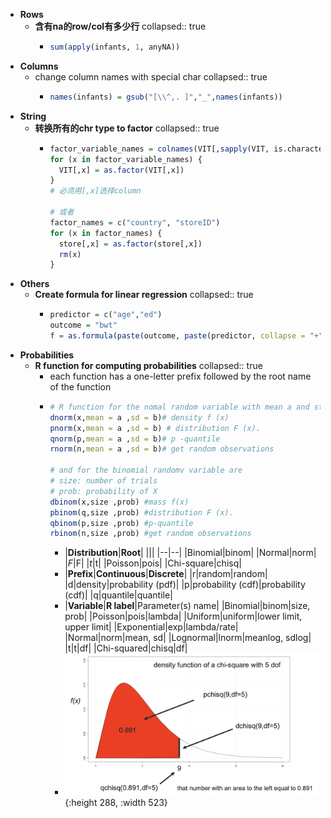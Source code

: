 - **Rows**
	- **含有na的row/col有多少行**
	  collapsed:: true
		- ```r
		  sum(apply(infants, 1, anyNA))
		  ```
- **Columns**
	- change column names with special char
	  collapsed:: true
		- ```r
		  names(infants) = gsub("[\\^,. ]","_",names(infants))
		  ```
- **String**
	- **转换所有的chr type to factor**
	  collapsed:: true
		- ```r
		  factor_variable_names = colnames(VIT[,sapply(VIT, is.character)])
		  for (x in factor_variable_names) {
		    VIT[,x] = as.factor(VIT[,x])
		  }
		  # 必须用[,x]选择column
		  
		  # 或者
		  factor_names = c("country", "storeID") 
		  for (x in factor_names) {
		    store[,x] = as.factor(store[,x])
		    rm(x) 
		  }
		  ```
- **Others**
	- **Create formula for linear regression**
	  collapsed:: true
		- ```r
		  predictor = c("age","ed")
		  outcome = "bwt"
		  f = as.formula(paste(outcome, paste(predictor, collapse = "+"), sep = "~"))
		  ```
- **Probabilities**
	- **R function for computing probabilities**
	  collapsed:: true
		- each function has a one-letter prefix followed by the root name of the function
		- ```r
		  # R function for the nomal random variable with mean a and standard deviation b are
		  dnorm(x,mean = a ,sd = b)# density f (x)
		  pnorm(x,mean = a ,sd = b) # distribution F (x).
		  qnorm(p,mean = a ,sd = b)# p -quantile
		  rnorm(n,mean = a ,sd = b)# get random observations
		  
		  # and for the binomial randomv variable are
		  # size: number of trials
		  # prob: probability of X
		  dbinom(x,size ,prob) #mass f(x)
		  pbinom(q,size ,prob) #distribution F (x).
		  qbinom(p,size ,prob) #p-quantile
		  rbinom(n,size ,prob) #get random observations
		  ```
			- |**Distribution**|**Root**|
			  |||
			  |--|--|
			  |Binomial|binom|
			  |Normal|norm|
			  |$F$|F|
			  |$t$|t|
			  |Poisson|pois|
			  |Chi-square|chisq|
			- |**Prefix**|**Continuous**|**Discrete**|
			  |r|random|random|
			  |d|density|probability (pdf)|
			  |p|probability (cdf)|probability (cdf)|
			  |q|quantile|quantile|
			- |**Variable**|**R label**|Parameter(s) name|
			  |Binomial|binom|size, prob|
			  |Poisson|pois|lambda|
			  |Uniform|uniform|lower limit, upper limit|
			  |Exponential|exp|lambda/rate|
			  |Normal|norm|mean, sd|
			  |Lognormal|lnorm|meanlog, sdlog|
			  |t|t|df|
			  |Chi-squared|chisq|df|
			- ![Screen Shot 2022-01-30 at 6.56.04 PM.png](../assets/Screen_Shot_2022-01-30_at_6.56.04_PM_1643597767139_0.png){:height 288, :width 523}